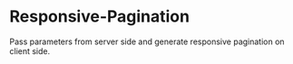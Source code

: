 # Responsive-Pagination
Pass parameters from server side and generate responsive pagination on client side.
